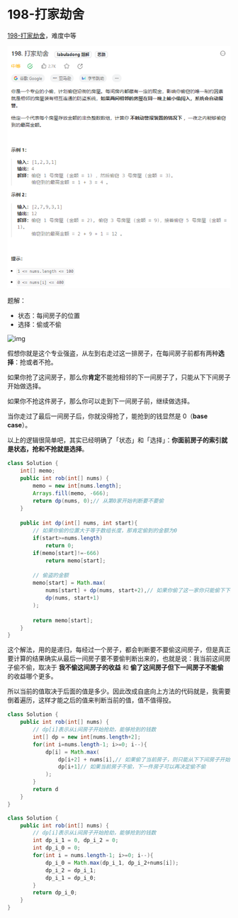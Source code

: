 # 198-打家劫舍

[198-打家劫舍](https://leetcode.cn/problems/house-robber/description/?envType=study-plan-v2&envId=meituan-2023-fall-sprint)，难度中等

![image-20230829153252185](https://raw.githubusercontent.com/lqyspace/mypic/master/PicBed/202308291532277.png)

题解：

- 状态：每间房子的位置
- 选择：偷或不偷

![img](https://labuladong.github.io/algo/images/robber/1.jpg)

假想你就是这个专业强盗，从左到右走过这一排房子，在每间房子前都有两种**选择**：抢或者不抢。

如果你抢了这间房子，那么你**肯定**不能抢相邻的下一间房子了，只能从下下间房子开始做选择。

如果你不抢这件房子，那么你可以走到下一间房子前，继续做选择。

当你走过了最后一间房子后，你就没得抢了，能抢到的钱显然是 0（**base case**）。

以上的逻辑很简单吧，其实已经明确了「状态」和「选择」：**你面前房子的索引就是状态，抢和不抢就是选择**。

```java
class Solution {
    int[] memo;
    public int rob(int[] nums) {
        memo = new int[nums.length];
        Arrays.fill(memo, -666);
        return dp(nums, 0);// 从第0家开始判断要不要偷
    }

    public int dp(int[] nums, int start){
        // 如果你偷的位置大于等于数组长度，那肯定偷到的金额为0
        if(start>=nums.length)
            return 0;
        if(memo[start]!=-666)
            return memo[start];

        // 偷盗的金额
        memo[start] = Math.max(
            nums[start] + dp(nums, start+2),// 如果你偷了这一家你只能偷下下家
            dp(nums, start+1)
        );

        return memo[start];
    }
}
```

这个解法，用的是递归，每经过一个房子，都会判断要不要偷这间房子，但是真正要计算的结果确实从最后一间房子要不要偷判断出来的，也就是说：我当前这间房子偷不偷，取决于 **我不偷这间房子的收益** 和 **偷了这间房子但下一间房子不能偷** 的收益哪个更多。

所以当前的值取决于后面的值是多少。因此改成自底向上方法的代码就是，我需要倒着遍历，这样才能之后的值来判断当前的值，值不值得投。

```java
class Solution {
    public int rob(int[] nums) {
        // dp[i]表示从i间房子开始抢劫，能够抢到的钱数
        int[] dp = new int[nums.length+2];
        for(int i=nums.length-1; i>=0; i--){
            dp[i] = Math.max(
            	dp[i+2] + nums[i],// 如果偷了当前房子，则只能从下下间房子开始偷起
                dp[i+1]// 如果当前房子不偷，下一件房子可以再决定偷不偷
            );
        }
        return d
    }
}
```

```java
class Solution {
    public int rob(int[] nums) {
        // dp[i]表示从i间房子开始抢劫，能够抢到的钱数
        int dp_i_1 = 0, dp_i_2 = 0;
        int dp_i_0 = 0;
        for(int i = nums.length-1; i>=0; i--){
            dp_i_0 = Math.max(dp_i_1, dp_i_2+nums[i]);
            dp_i_2 = dp_i_1;
            dp_i_1 = dp_i_0;
        }
        return dp_i_0;
    }
}
```

